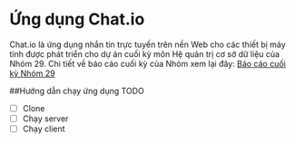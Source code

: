 # Ứng dụng Chat.io

Chat.io là ứng dụng nhắn tin trực tuyến trên nền Web cho các thiết bị máy tính được phát triển cho dự án cuối kỳ môn Hệ quản trị cơ sở dữ liệu của Nhóm 29. Chi tiết về báo cáo cuối kỳ của Nhóm xem lại đây: [Báo cáo cuối kỳ Nhóm 29](https://drive.google.com/drive/folders/1wcSPIBTsln905JkDMxpXdj3XmUUpKzNV?usp=sharing)

##Hướng dẫn chạy ứng dụng
TODO
- [ ] Clone 
- [ ] Chạy server 
- [ ] Chạy client
